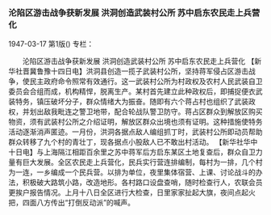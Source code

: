 ### 沦陷区游击战争获新发展  洪洞创造武装村公所  苏中启东农民走上兵营化

1947-03-17
第1版()
专栏：

　　沦陷区游击战争获新发展
    洪洞创造武装村公所
    苏中启东农民走上兵营化
    【新华社晋冀鲁豫十四日电】洪洞县创造一揽子武装村公所，坚持蒋军侵占区游击战争，使民主政府命令照常有效通行。这一武装村公所为村政权及农村人民武装自卫委员会合组而成，机构精悍，脱离生产。某村首先建立此种政权后，即捕捉便衣武装特务，镇压破坏分子，群众情绪大为振奋。随即有六个蒋占村也组织了武装政权，并划出敌我毗连之警卫地带，配合轮战队警卫防守。蒋占区群众到解放区购买物资，须有武装村公所之介绍证明，解放区群众出境也须有证明。这种措施使特务活动逐渐消声匿迹。一月份，洪洞各据点敌人编组抓丁时，武装村公所即动员帮助群众转移了九个村的青壮丁，现各据点小股敌人已不敢出村活动。
    【新华社华中十日电】与上海隔江相距百余里之苏中蒋军后方启东某区土地复查后，群众自卫力量有巨大发展。全区农民走上兵营化，民兵实行营连排编制，每村为一排，几个村为一连，一乡编成一个民兵营。以排为单位，夜里集体宿营、上课、讨论战斗的办法，积极破大路筑小路，改造地形。各村路口设盘查哨，随时检查行人，农联会员更挨户报告情况。上月十八日全区进行大检查，日里家家扯起大旗，夜间点起火把，四面八方传出“打倒反动派”的喊声。
